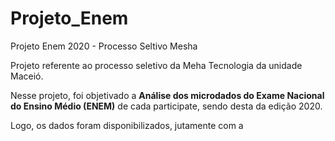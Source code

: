 # Projeto_Enem
 Projeto Enem 2020 - Processo Seltivo Mesha

Projeto referente ao processo seletivo da Meha Tecnologia da unidade Maceió.

Nesse projeto, foi objetivado a **Análise dos microdados do Exame Nacional do Ensino Médio (ENEM)** de cada participate, sendo desta da edição 2020.

Logo, os dados foram disponibilizados, jutamente com a 

